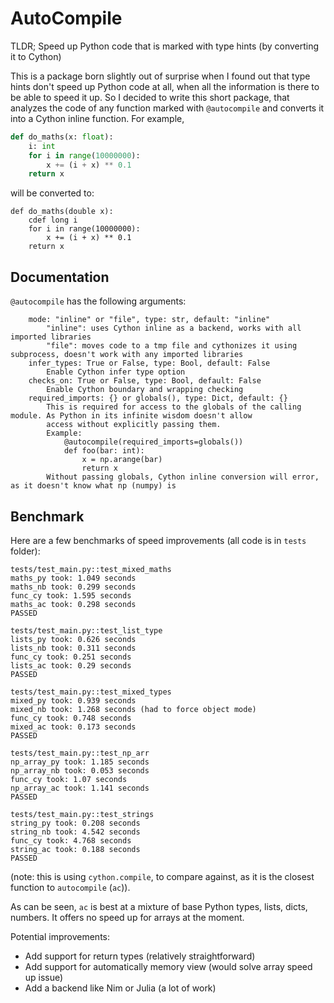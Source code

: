 # AutoCompile

TLDR; Speed up Python code that is marked with type hints (by converting it to Cython)

This is a package born slightly out of surprise when I found out that type hints don't 
speed up Python code at all, when all the information is there to be able to speed it up. 
So I decided to write this short package,  that analyzes the code of any function marked
with `@autocompile` and converts it into a Cython inline function. For example,

```python
def do_maths(x: float):
    i: int
    for i in range(10000000):
        x += (i + x) ** 0.1
    return x
```

will be converted to:

```cython
def do_maths(double x):
    cdef long i  
    for i in range(10000000):
        x += (i + x) ** 0.1
    return x
```

## Documentation

`@autocompile` has the following arguments:
```
    mode: "inline" or "file", type: str, default: "inline"
        "inline": uses Cython inline as a backend, works with all imported libraries 
        "file": moves code to a tmp file and cythonizes it using subprocess, doesn't work with any imported libraries 
    infer_types: True or False, type: Bool, default: False
        Enable Cython infer type option
    checks_on: True or False, type: Bool, default: False
        Enable Cython boundary and wrapping checking
    required_imports: {} or globals(), type: Dict, default: {}
        This is required for access to the globals of the calling module. As Python in its infinite wisdom doesn't allow
        access without explicitly passing them.
        Example:
            @autocompile(required_imports=globals())
            def foo(bar: int):
                x = np.arange(bar)
                return x
        Without passing globals, Cython inline conversion will error, as it doesn't know what np (numpy) is
```

## Benchmark

Here are a few benchmarks of speed improvements (all code is in `tests` folder):

```
tests/test_main.py::test_mixed_maths 
maths_py took: 1.049 seconds
maths_nb took: 0.299 seconds
func_cy took: 1.595 seconds
maths_ac took: 0.298 seconds
PASSED

tests/test_main.py::test_list_type 
lists_py took: 0.626 seconds
lists_nb took: 0.311 seconds
func_cy took: 0.251 seconds
lists_ac took: 0.29 seconds
PASSED

tests/test_main.py::test_mixed_types
mixed_py took: 0.939 seconds
mixed_nb took: 1.268 seconds (had to force object mode)
func_cy took: 0.748 seconds
mixed_ac took: 0.173 seconds
PASSED

tests/test_main.py::test_np_arr
np_array_py took: 1.185 seconds
np_array_nb took: 0.053 seconds
func_cy took: 1.07 seconds
np_array_ac took: 1.141 seconds
PASSED

tests/test_main.py::test_strings
string_py took: 0.208 seconds
string_nb took: 4.542 seconds
func_cy took: 4.768 seconds
string_ac took: 0.188 seconds
PASSED
```
(note: this is using `cython.compile`, to compare against, as it is the closest function to `autocompile` (`ac`)).

As can be seen, `ac` is best at a mixture of base Python types, lists, dicts, numbers. It offers
no speed up for arrays at the moment.

Potential improvements:
- Add support for return types (relatively straightforward)
- Add support for automatically memory view (would solve array speed up issue)
- Add a backend like Nim or Julia (a lot of work)
